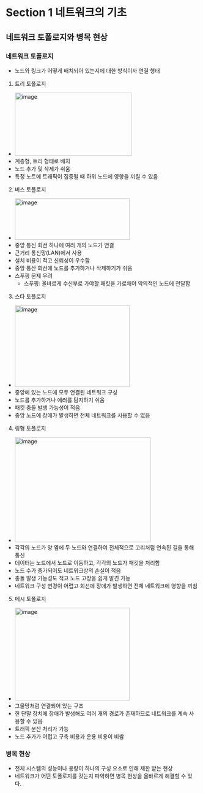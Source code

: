 # Section 1 네트워크의 기초

## 네트워크 토폴로지와 병목 현상

### 네트워크 토폴로지
- 노드와 링크가 어떻게 배치되어 있는지에 대한 방식이자 연결 형태

1. 트리 토폴로지
- <img width="305" height="165" alt="image" src="https://github.com/user-attachments/assets/a113f236-b4e2-4bd1-8de7-9748927c7112" />
- 계층형, 트리 형태로 배치
- 노드 추가 및 삭제가 쉬움
- 특정 노트에 트래픽이 집중될 때 하위 노드에 영향을 끼칠 수 있음

2. 버스 토폴로지
- <img width="300" height="108" alt="image" src="https://github.com/user-attachments/assets/faa64bf9-eb65-417b-984b-ad4573d04c62" />
- 중앙 통신 회선 하나에 여러 개의 노드가 연결
- 근거리 통신망(LAN)에서 사용
- 설치 비용이 적고 신뢰성이 우수함
- 중앙 통산 회선에 노드를 추가하거나 삭제하기가 쉬움
- 스푸핑 문제 우려
    - 스푸핑: 올바르게 수신부로 가야할 패킷을 가로채어 악의적인 노드에 전달함

3. 스타 토폴로지
- <img width="300" height="213" alt="image" src="https://github.com/user-attachments/assets/7ff20ae0-f7fa-41db-8328-4b3f614a0239" />
- 중앙에 있는 노드에 모두 연결된 네트워크 구성
- 노드를 추가하거나 에러를 탐지하기 쉬움
- 패킷 충돌 발생 가능성이 적음
- 중앙 노드에 장애가 발생하면 전체 네트워크를 사용할 수 없음

4. 링형 토폴로지
- <img width="355" height="274" alt="image" src="https://github.com/user-attachments/assets/93eced90-64e2-49b3-b7f6-a0c3b2db8289" />
- 각각의 노드가 양 옆에 두 노드와 연결하여 전체적으로 고리처럼 연속된 길을 통해 통신
- 데이터는 노드에서 노드로 이동하고, 각각의 노드가 패킷을 처리함
- 노드 수가 증가되어도 네트워크상의 손실이 적음
- 충돌 발생 가능성도 적고 노드 고장을 쉽게 발견 가능
- 네트워크 구성 변경이 어렵고 회선에 장애가 발생하면 전체 네트워크에 영향을 끼침

5. 메시 토폴로지
- <img width="300" height="242" alt="image" src="https://github.com/user-attachments/assets/92f22916-d060-4b06-a32d-25659732281d" />
- 그물망처럼 연결되어 있는 구조
- 한 단말 장치에 장애가 발생해도 여러 개의 경로가 존재하므로 네트워크를 계속 사용할 수 있음
- 트래픽 분산 처리가 가능
- 노드 추가가 어렵고 구축 비용과 운용 비용이 비쌈

### 병목 현상
- 전체 시스템의 성능이나 용량이 하나의 구성 요소로 인해 제한 받는 현상
- 네트워크가 어떤 토폴로지를 갖는지 파악하면 병목 현상을 올바르게 해결할 수 있다.
